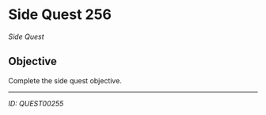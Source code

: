 # Side Quest 256

*Side Quest*

## Objective
Complete the side quest objective.

---
*ID: QUEST00255*